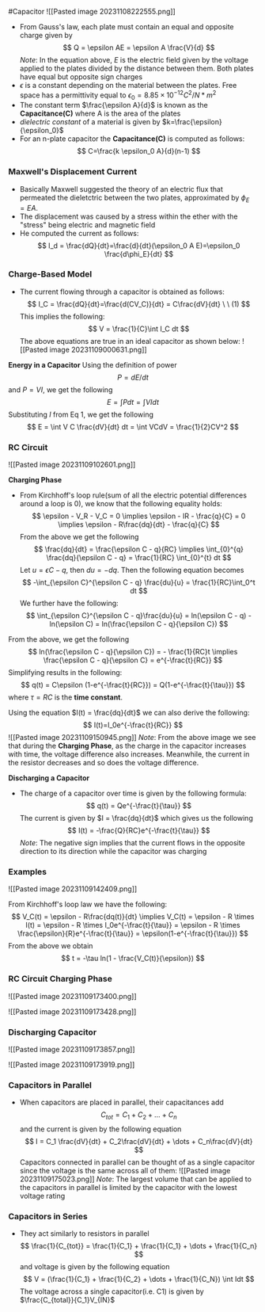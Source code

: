 #Capacitor 
![[Pasted image 20231108222555.png]]

- From Gauss's law, each plate must contain an equal and opposite charge given by
$$
Q = \epsilon AE = \epsilon A \frac{V}{d}
$$
*Note*: In the equation above, $E$ is the electric field given by the voltage applied to the plates divided by the distance between them. Both plates have equal but opposite sign charges
- $\epsilon$ is a constant depending on the material between the plates. Free space has a permittivity equal to $\epsilon_0=8.85 \times 10^{-12} C^2/N * m^2$
- The constant term $\frac{\epsilon A}{d}$ is known as the **Capacitance(C)** where A is the area of the plates
- *dielectric constant* of a material is given by $k=\frac{\epsilon}{\epsilon_0}$
- For an n-plate capacitor the **Capacitance(C)** is computed as follows:
$$
C=\frac{k \epsilon_0 A}{d}(n-1)
$$

### Maxwell's Displacement Current
- Basically Maxwell suggested the theory of an electric flux that permeated the dieletctric between the two plates, approximated by $\phi_E = EA$.
- The displacement was caused by a stress within the ether with the "stress" being electric and magnetic field
- He computed the current as follows:
$$
I_d = \frac{dQ}{dt}=\frac{d}{dt}(\epsilon_0 A E)=\epsilon_0 \frac{d\phi_E}{dt}
$$

### Charge-Based Model
- The current flowing through a capacitor is obtained as follows:
$$
I_C = \frac{dQ}{dt}=\frac{d(CV_C)}{dt} = C\frac{dV}{dt} \ \ (1)
$$
This implies the following:
$$
V = \frac{1}{C}\int I_C dt
$$
The above equations are true in an ideal capacitor as shown below:
![[Pasted image 20231109000631.png]]

**Energy in a Capacitor**
Using the definition of power
$$
P=dE/dt
$$
and $P=VI$, we get the following
$$
E=\int Pdt = \int VI dt 
$$
Substituting $I$ from Eq 1, we get the following
$$
E = \int V C \frac{dV}{dt} dt = \int VCdV = \frac{1}{2}CV^2
$$


### RC Circuit
![[Pasted image 20231109102601.png]]

**Charging Phase**
- From Kirchhoff's loop rule(sum of all the electric potential differences around a loop is 0), we know that the following equality holds:
$$
\epsilon - V_R - V_C = 0 \implies \epsilon - IR - \frac{q}{C} = 0 \implies \epsilon - R\frac{dq}{dt} - \frac{q}{C}
$$
From the above we get the following
$$
\frac{dq}{dt} = \frac{\epsilon C - q}{RC} \implies \int_{0}^{q} \frac{dq}{\epsilon C - q} = \frac{1}{RC} \int_{0}^{t} dt
$$
Let $u=\epsilon C - q$, then $du = -dq$. Then the following equation becomes
$$
-\int_{\epsilon C}^{\epsilon C - q} \frac{du}{u} = \frac{1}{RC}\int_0^t dt
$$
We further have the following:
$$
\int_{\epsilon C}^{\epsilon C - q}\frac{du}{u} = ln(\epsilon C - q) - ln(\epsilon C) = ln(\frac{\epsilon C - q}{\epsilon C})
$$

From the above, we get the following
$$
ln(\frac{\epsilon C - q}{\epsilon C}) = - \frac{1}{RC}t \implies \frac{\epsilon C - q}{\epsilon C} = e^{-\frac{t}{RC}}
$$
Simplifying results in the following:
$$
q(t) = C\epsilon (1-e^{-\frac{t}{RC}}) = Q(1-e^{-\frac{t}{\tau}})
$$
where $\tau = RC$ is the **time constant**.

Using the equation $I(t) = \frac{dq}{dt}$ we can also derive the following:
$$
I(t)=I_0e^{-\frac{t}{RC}}
$$
![[Pasted image 20231109150945.png]]
*Note*: From the above image we see that during the **Charging Phase**, as the charge in the capacitor increases with time, the voltage difference also increases. Meanwhile, the current in the resistor decreases and so does the voltage difference.

**Discharging a Capacitor**
- The charge of a capacitor over time is given by the following formula:
$$
q(t) = Qe^{-\frac{t}{\tau}}
$$
The current is given by $I = \frac{dq}{dt}$ which gives us the following
$$
I(t) = -\frac{Q}{RC}e^{-\frac{t}{\tau}}
$$
*Note*: The negative sign implies that the current flows in the opposite direction to its direction while the capacitor was charging


### Examples
![[Pasted image 20231109142409.png]]

From Kirchhoff's loop law we have the following:
$$
V_C(t) = \epsilon - R\frac{dq(t)}{dt} \implies V_C(t) = \epsilon - R \times I(t) = \epsilon - R \times I_0e^{-\frac{t}{\tau}} = \epsilon - R \times \frac{\epsilon}{R}e^{-\frac{t}{\tau}} = \epsilon(1-e^{-\frac{t}{\tau}})
$$
From the above we obtain
$$
t = -\tau ln(1 - \frac{V_C(t)}{\epsilon})
$$


### RC Circuit Charging Phase

![[Pasted image 20231109173400.png]]

![[Pasted image 20231109173428.png]]


### Discharging Capacitor
![[Pasted image 20231109173857.png]]

![[Pasted image 20231109173919.png]]


### Capacitors in Parallel
- When capacitors are placed in parallel, their capacitances add
$$
C_{tot} = C_1 + C_2 + \dots + C_n
$$
and the current is given by the following equation
$$
I = C_1 \frac{dV}{dt} + C_2\frac{dV}{dt} + \dots + C_n\frac{dV}{dt}
$$
Capacitors connected in parallel can be thought of as a single capacitor since the voltage is the same across all of them:
![[Pasted image 20231109175023.png]]
*Note*: The largest volume that can be applied to the capacitors in parallel is limited by the capacitor with the lowest voltage rating

### Capacitors in Series
- They act similarly to resistors in parallel
$$
\frac{1}{C_{tot}} = \frac{1}{C_1} + \frac{1}{C_1} + \dots + \frac{1}{C_n}
$$
and voltage is given by the following equation
$$
V = (\frac{1}{C_1} + \frac{1}{C_2} + \dots + \frac{1}{C_N}) \int Idt
$$
The voltage across a single capacitor(i.e. C1) is given by $\frac{C_{total}}{C_1}V_{IN}$
